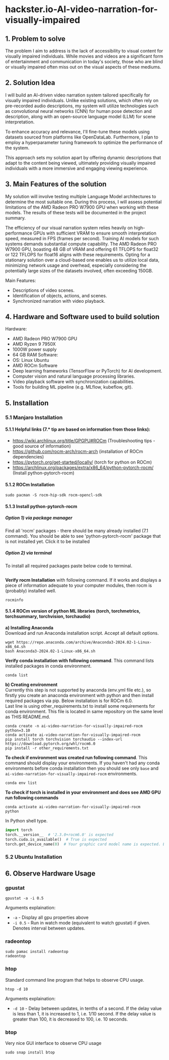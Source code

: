 # hackster.io-AI-video-narration-for-visually-impaired

## 1. Problem to solve

The problem I aim to address is the lack of accessibility to visual content for visually impaired individuals. While movies and videos are a significant form of entertainment and communication in today's society, those who are blind or visually impaired often miss out on the visual aspects of these mediums.

## 2. Solution Idea
I will build an AI-driven video narration system tailored specifically for visually impaired individuals. Unlike existing solutions, which often rely on pre-recorded audio descriptions, my system will utilize technologies such as convolutional neural networks (CNN) for human pose detection and description, along with an open-source language model (LLM) for scene interpretation. 

To enhance accuracy and relevance, I'll fine-tune these models using datasets sourced from platforms like OpenDataLab. Furthermore, I plan to employ a hyperparameter tuning framework to optimize the performance of the system. 

This approach sets my solution apart by offering dynamic descriptions that adapt to the content being viewed, ultimately providing visually impaired individuals with a more immersive and engaging viewing experience.

## 3. Main Features of the solution
My solution will involve testing multiple Language Model architectures to determine the most suitable one. During this process, I will assess potential limitations of the AMD Radeon PRO W7900 GPU when working with these models. The results of these tests will be documented in the project summary.

The efficiency of our visual narration system relies heavily on high-performance GPUs with sufficient VRAM to ensure smooth interpretation speed, measured in FPS (frames per second). Training AI models for such systems demands substantial compute capability. The AMD Radeon PRO W7900 GPU, boasting 48 GB of VRAM and offering 61 TFLOPS for float32 or 122 TFLOPS for float16 aligns with these requirements. Opting for a stationary solution over a cloud-based one enables us to utilize local data, minimizing network usage and overhead, especially considering the potentially large sizes of the datasets involved, often exceeding 150GB.

Main Features:
- Descriptions of video scenes.
- Identification of objects, actions, and scenes.
- Synchronized narration with video playback.

## 4. Hardware and Software used to build solution

Hardware:
- AMD Radeon PRO W7900 GPU
- AMD Ryzen 9 7950X
- 1000W power supply
- 64 GB RAM
Software:
- OS: Linux Ubuntu
- AMD ROCm Software
- Deep learning frameworks (TensorFlow or PyTorch) for AI development.
- Computer vision and natural language processing libraries.
- Video playback software with synchronization capabilities.
- Tools for building ML pipeline (e.g. MLflow, kubeflow, git).

## 5. Installation
### 5.1 Manjaro Installation
#### 5.1.1 Helpful links (7.* tip are based on information from those links):
- https://wiki.archlinux.org/title/GPGPU#ROCm (Troubleshooting tips - good source of information)
- https://github.com/rocm-arch/rocm-arch (installation of ROCm dependencies)
- https://pytorch.org/get-started/locally/ (torch for python on ROCm)
- https://archlinux.org/packages/extra/x86_64/python-pytorch-rocm/ (Install python-pytorch-rocm)

#### 5.1.2 ROCm Installation

```commandline
sudo pacman -S rocm-hip-sdk rocm-opencl-sdk
```

#### 5.1.3 Install python-pytorch-rocm

##### Option 1) via package manager
Find all 'rocm' packages - there should be many already installed (7.1 command). You should be able to see 
'python-pytorch-rocm' package that is not installed yet. Click it to be installed

##### Option 2) via terminal
To install all required packages paste below code to terminal.
```commandline

```

**Verify rocm Installation** with following command. If it works and displays a piece of information adequate to your 
computer modules, then rocm is (probably) installed well.
```commandline
rocminfo
```

#### 5.1.4 ROCm version of python ML libraries (torch, torchmetrics, torchsummary, torchvision, torchaudio)
**a) Installing Anaconda** \
Download and run Anaconda installation script. Accept all default options.
```commandline
wget https://repo.anaconda.com/archive/Anaconda3-2024.02-1-Linux-x86_64.sh
bash Anaconda3-2024.02-1-Linux-x86_64.sh
```
**Verify conda installation with following command**. This command lists installed packages in conda environment. 
```commandline
conda list
```

**b) Creating environment** \
Currently this step is not supported by anaconda (env.yml file etc.), so firstly you create an anaconda environment 
with python and then install required packages via pip.
Below installation is for ROCm 6.0. \
Last line is using other_requirements.txt to install some requirements for conda environment. This file is located in
same repository on the same level as THIS README.md.
```commandline
conda create -n ai-video-narration-for-visually-impaired-rocm python=3.10 
conda activate ai-video-narration-for-visually-impaired-rocm
pip install torch torchvision torchaudio --index-url https://download.pytorch.org/whl/rocm6.0
pip install -r other_requirements.txt
```

**To check if environment was created run following command**. This command should display your environments. If you haven't had 
any conda environments before conda installation then you should see only `base` and 
`ai-video-narration-for-visually-impaired-rocm` environments.
```commandline
conda env list
```

**To check if torch is installed in your environment and does see AMD GPU run following commands**
```commandline
conda activate ai-video-narration-for-visually-impaired-rocm
python
```
In Python shell type.
```python
import torch
torch.__version__  # '2.3.0+rocm6.0' is expected 
torch.cuda.is_available()  # True is expected
torch.get_device_name(0)  # Your graphic card model name is expected. Example: 'AMD Radeon Pro W7900'
```


### 5.2 Ubuntu Installation



## 6. Observe Hardware Usage
### gpustat
```commandline
gpustat -a -i 0.5
```
Arguments explaination:
- `-a` - Display all gpu properties above
- `-i 0.5` - Run in watch mode (equivalent to watch gpustat) if given. Denotes interval between updates.

### radeontop
```commandline
sudo pamac install radeontop
radeontop
```

### htop
Standard command line program that helps to observe CPU usage.
```commandline
htop -d 10
```
Arguments explaination:
- `-d 10` - Delay between updates, in tenths of a second. If the delay value is less than 1, 
            it is increased to 1, i.e. 1/10 second. If the delay value is greater than 100, 
            it is decreased to 100, i.e. 10 seconds.
### btop
Very nice GUI interface to observe CPU usage
```commandline
sudo snap install btop
```